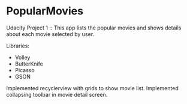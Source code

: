 # PopularMovies
Udacity Project 1 :: This app lists the popular movies and shows details about each movie selected by user.

Libraries:
  - Volley
  - ButterKnife
  - Picasso
  - GSON
  
Implemented recyclerview with grids to show movie list.
Implemented collapsing toolbar in movie detail screen.
